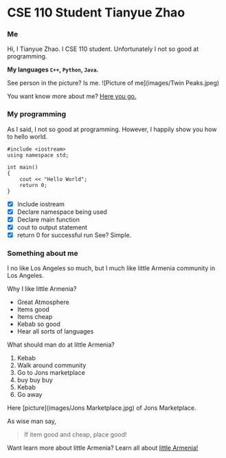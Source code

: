 # CSE 110 Student Tianyue Zhao
### Me
Hi, I Tianyue Zhao. I CSE 110 student. Unfortunately I not so good at programming. 

**My languages `C++`, `Python`, `Java`.**

See person in the picture? Is me.
![Picture of me](images/Twin Peaks.jpeg)

You want know more about me? [Here you go.](#something-about-me)

### My programming
As I said, I not so good at programming.
However, I happily show you how to hello world.
```
#include <iostream>
using namespace std;

int main()
{
    cout << "Hello World";
    return 0;
}
```
- [x] Include iostream
- [x] Declare namespace being used
- [x] Declare main function
- [x] cout to output statement
- [x] return 0 for successful run
See? Simple.

### Something about me
I no like Los Angeles so much, but I much like little Armenia community in Los Angeles.

Why I like little Armenia?
- Great Atmosphere
- Items good
- Items cheap
- Kebab so good
- Hear all sorts of languages

What should man do at little Armenia?
1. Kebab
2. Walk around community
3. Go to Jons marketplace
4. buy buy buy
5. Kebab
6. Go away

Here [picture](images/Jons Marketplace.jpg) of Jons Marketplace.

As wise man say,
> If item good and cheap, place good!

Want learn more about little Armenia? Learn all about [little Armenia!](https://www.google.com/url?sa=t&rct=j&q=&esrc=s&source=web&cd=&cad=rja&uact=8&ved=2ahUKEwjhw-2nvJnzAhXQpJ4KHXrOCRAQFnoECAkQAQ&url=https%3A%2F%2Fen.wikipedia.org%2Fwiki%2FLittle_Armenia%2C_Los_Angeles&usg=AOvVaw0f5daitdHbWuPp2BBkeU_L)